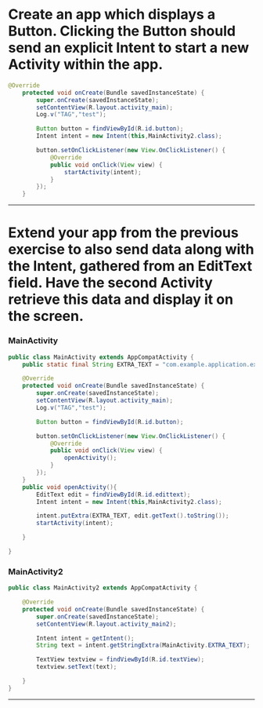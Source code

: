 # Create an app which displays a Button. Clicking the Button should send an explicit Intent to start a new Activity within the app.

```java
@Override
    protected void onCreate(Bundle savedInstanceState) {
        super.onCreate(savedInstanceState);
        setContentView(R.layout.activity_main);
        Log.v("TAG","test");

        Button button = findViewById(R.id.button);
        Intent intent = new Intent(this,MainActivity2.class);

        button.setOnClickListener(new View.OnClickListener() {
            @Override
            public void onClick(View view) {
                startActivity(intent);
            }
        });
    }
```
___
# Extend your app from the previous exercise to also send data along with the Intent, gathered from an EditText field. Have the second Activity retrieve this data and display it on the screen.

### MainActivity
```java
public class MainActivity extends AppCompatActivity {
    public static final String EXTRA_TEXT = "com.example.application.example.EXTRA_TEXT";

    @Override
    protected void onCreate(Bundle savedInstanceState) {
        super.onCreate(savedInstanceState);
        setContentView(R.layout.activity_main);
        Log.v("TAG","test");

        Button button = findViewById(R.id.button);

        button.setOnClickListener(new View.OnClickListener() {
            @Override
            public void onClick(View view) {
                openActivity();
            }
        });
    }
    public void openActivity(){
        EditText edit = findViewById(R.id.edittext);
        Intent intent = new Intent(this,MainActivity2.class);

        intent.putExtra(EXTRA_TEXT, edit.getText().toString());
        startActivity(intent);

    }

}
```
### MainActivity2
```java
public class MainActivity2 extends AppCompatActivity {

    @Override
    protected void onCreate(Bundle savedInstanceState) {
        super.onCreate(savedInstanceState);
        setContentView(R.layout.activity_main2);

        Intent intent = getIntent();
        String text = intent.getStringExtra(MainActivity.EXTRA_TEXT);

        TextView textview = findViewById(R.id.textView);
        textview.setText(text);

    }
}
```
___